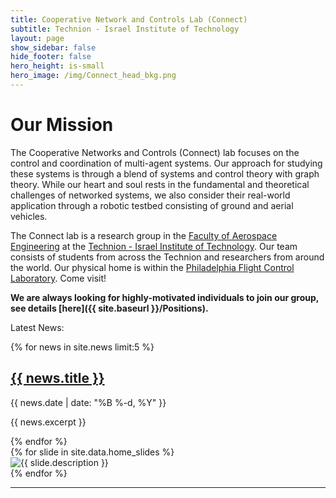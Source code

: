 ```yaml
---
title: Cooperative Network and Controls Lab (Connect)
subtitle: Technion - Israel Institute of Technology
layout: page
show_sidebar: false
hide_footer: false
hero_height: is-small
hero_image: /img/Connect_head_bkg.png
---
```


# Our Mission

The Cooperative Networks and Controls (Connect) lab focuses on the control and coordination of multi-agent systems.  Our approach for studying these systems is through a blend of systems and control theory with graph theory.   While our heart and soul rests in the fundamental and theoretical challenges of networked systems, we also consider their real-world application through a robotic testbed consisting of ground and aerial vehicles.

The Connect lab is a research group in the [Faculty of Aerospace Engineering](https://aerospace.technion.ac.il/) at the [Technion - Israel Institute of Technology](https://www.google.com/search?q=technion&rlz=1C5CHFA_enIL991IL991&oq=technion+&gs_lcrp=EgZjaHJvbWUyBggAEEUYOTIGCAEQRRg7MgYIAhBFGDwyBggDEEUYPDIGCAQQRRg8MgYIBRBFGDwyBggGEEUYPDIGCAcQRRg80gEIMzM0NmowajeoAgCwAgA&sourceid=chrome&ie=UTF-8).  Our team consists of students from across the Technion and researchers from around the world.  Our physical home is within the [Philadelphia Flight Control Laboratory](https://pfcl.technion.ac.il/).  Come visit!


<!-- Please visit our [<span style="color:red">
<b>research</b>
</span>](https://anpl-technion.github.io/research/) and [<span style="color:red">
<b>publications</b>
</span>](https://anpl-technion.github.io/publications/) pages to see our ongoing research activities. -->


<b>
We are always looking for highly-motivated individuals to join our group, see details [here]({{ site.baseurl }}/Positions).
</b>

<p>Latest News:</p>
<div class="news-section">
  {% for news in site.news limit:5 %}
    <article>
      <h2><a href="{{ news.url }}">{{ news.title }}</a></h2>
      <p><time datetime="{{ news.date }}">{{ news.date | date: "%B %-d, %Y" }}</time></p>
      <p>{{ news.excerpt }}</p>
    </article>
  {% endfor %}
</div>

<div class="slick-slider">
  {% for slide in site.data.home_slides %}
    <div>
      <img src="{{ slide.image }}" alt="{{ slide.description }}">
    </div>
  {% endfor %}
</div>


<!--<div style="display: flex; justify-content: center;">
  <a class="twitter-timeline" data-width="45%" data-height="800" href="https://twitter.com/ANPL_Technion?ref_src=twsrc%5Etfw%7Ctwcamp%5Eembeddedtimeline%7Ctwterm%5Escreen-name%3AANPL_Technion%7Ctwcon%5Es2">Tweets from Anpl Technion</a> 
  <script async src="https://platform.twitter.com/widgets.js" charset="utf-8"></script>
  <a class="twitter-timeline" data-width="45%" data-height="800" href="https://twitter.com/vadim_indelman?ref_src=twsrc%5Etfw%7Ctwcamp%5Eembeddedtimeline%7Ctwterm%5Escreen-name%3Avadim_indelman%7Ctwcon%5Es2">Tweets from vadim indelman</a>
  <script async src="https://platform.twitter.com/widgets.js" charset="utf-8"></script> 
</div>
-->
<hr>

<!--### We gratefully acknowledge our funding sources over the years: 

<div class="horizontal-grid-container">
  <div class="grid-item">
    <img src="/img/funding/ISF-logo3.png" alt="ISF">
  </div>
  <div class="grid-item">
    <img src="/img/funding/NSF-logo.jpeg" alt="BSF">
  </div>
  <div class="grid-item">
    <img src="/img/funding/BSF-logo.png" alt="BSF">
  </div>
    <!-- <div class="grid-item">
    <img src="/img/funding/TASP-logo.png" alt="TASP">
  </div> -->
  <!-- Add more grid items for more images -->
  <!-- </div>  -->


